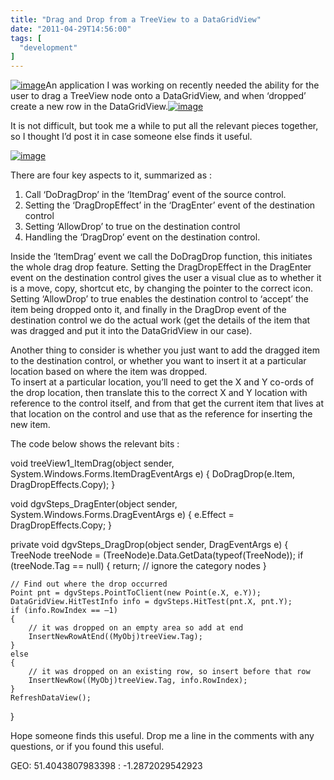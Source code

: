```yaml
---
title: "Drag and Drop from a TreeView to a DataGridView"
date: "2011-04-29T14:56:00"
tags: [
  "development"
]
---
```

[![image](image_thumb.png "image")](https://kapie.com/content/binary/Windows-Live-Writer/Drag-and-Drop-from-a-TreeView-to-a-DataG_D109/image_2.png)An application I was working on recently needed the ability for the user to drag a TreeView node onto a DataGridView, and when ‘dropped’ create a new row in the DataGridView.[![image](image_thumb_1.png "image")](https://kapie.com/content/binary/Windows-Live-Writer/Drag-and-Drop-from-a-TreeView-to-a-DataG_D109/image_4.png)

It is not difficult, but took me a while to put all the relevant pieces together, so I thought I’d post it in case someone else finds it useful.

[![image](image_thumb_2.png "image")](https://kapie.com/content/binary/Windows-Live-Writer/Drag-and-Drop-from-a-TreeView-to-a-DataG_D109/image_6.png)

There are four key aspects to it, summarized as :

1.  Call ‘DoDragDrop’ in the ‘ItemDrag’ event of the source control.
2.  Setting the ‘DragDropEffect’ in the ‘DragEnter’ event of the destination control
3.  Setting ‘AllowDrop’ to true on the destination control
4.  Handling the ‘DragDrop’ event on the destination control.

Inside the ‘ItemDrag’ event we call the DoDragDrop function, this initiates the whole drag drop feature. Setting the DragDropEffect in the DragEnter event on the destination control gives the user a visual clue as to whether it is a move, copy, shortcut etc, by changing the pointer to the correct icon.  
Setting ‘AllowDrop’ to true enables the destination control to ‘accept’ the item being dropped onto it, and finally in the DragDrop event of the destination control we do the actual work (get the details of the item that was dragged and put it into the DataGridView in our case).

Another thing to consider is whether you just want to add the dragged item to the destination control, or whether you want to insert it at a particular location based on where the item was dropped.  
To insert at a particular location, you’ll need to get the X and Y co-ords of the drop location, then translate this to the correct X and Y location with reference to the control itself, and from that get the current item that lives at that location on the control and use that as the reference for inserting the new item.

The code below shows the relevant bits :

void treeView1\_ItemDrag(object sender, System.Windows.Forms.ItemDragEventArgs e)
{
    DoDragDrop(e.Item, DragDropEffects.Copy);
}

void dgvSteps\_DragEnter(object sender, System.Windows.Forms.DragEventArgs e)
{
    e.Effect = DragDropEffects.Copy;
}

private void dgvSteps\_DragDrop(object sender, DragEventArgs e)
{
    TreeNode treeNode = (TreeNode)e.Data.GetData(typeof(TreeNode));
    if (treeNode.Tag == null)
    {
        return; // ignore the category nodes
    }

    // Find out where the drop occurred
    Point pnt = dgvSteps.PointToClient(new Point(e.X, e.Y));
    DataGridView.HitTestInfo info = dgvSteps.HitTest(pnt.X, pnt.Y);
    if (info.RowIndex == –1)
    {
        // it was dropped on an empty area so add at end
        InsertNewRowAtEnd((MyObj)treeView.Tag);
    }
    else
    {
        // it was dropped on an existing row, so insert before that row
        InsertNewRow((MyObj)treeView.Tag, info.RowIndex);
    }
    RefreshDataView();
}

Hope someone finds this useful. Drop me a line in the comments with any questions, or if you found this useful.

GEO: 51.4043807983398 : \-1.2872029542923